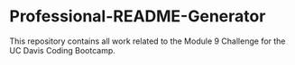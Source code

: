 # Professional-README-Generator
This repository contains all work related to the Module 9 Challenge for the UC Davis Coding Bootcamp.
